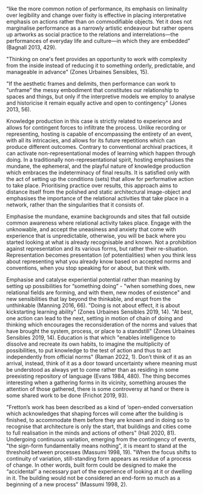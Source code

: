 “like the more common notion of performance, its emphasis on liminality over legibility and change over fixity is effective in placing interpretative emphasis on actions rather than on commodifiable objects. Yet it does not marginalise performance as a narrowly artistic endeavour but rather opens up artworks as social practice to the relations and interrelations—the performances of everyday life and culture—in which they are embedded" (Bagnall 2013, 429). 

"Thinking on one's feet provides an opportunity to work with complexity from the inside instead of reducing it to something orderly, predictable, and manageable in advance" (Zones Urbaines Sensibles, 15).


"If the aesthetic frames and delimits, then performance can work to “unframe” the messy embodiment that constitutes our relationship to spaces and things, but only if the interpretive models we employ to analyse and historicise it remain equally active and open to contingency" (Jones 2013, 56).

Knowledge production in this case is strictly related to experience and allows for contingent forces to infiltrate the process. Unlike recording or representing, hosting is capable of encompassing the entirety of an event, with all its intricacies, and allows for its future repetitions which can produce different outcomes. Contrary to conventional archival practices, it can activate non-representational modes of learning which happen through doing. In a traditionally non-representational spirit, hosting emphasises the mundane, the ephemeral, and the playful nature of knowledge production which embraces the indeterminacy of final results. It is satisfied only with the act of setting up the conditions (sets) that allow for performative action to take place. Prioritising practice over results, this approach aims to distance itself from the polished and static architectural image-object and emphasises the importance of the relational activities that take place in a network, rather than the singularities that it consists of.

Emphasise the mundane, examine backgrounds and sites that fall outside common awareness where relational activity takes place. Engage with the unknowable, and accept the uneasiness and anxiety that come with experience that is unpredictable, otherwise, you will be back where you started looking at what is already recognisable and known. Not a prohibition against representation and its various forms, but rather their re-situation. Representation becomes presentation (of potentialities) when you think less about representing what you already know based on accepted norms and conventions, when you stop speaking for or about, but think with.

Emphasise and catalyse experiential potential rather than meaning by setting up possibilities for “something doing” - "when something does, new relational fields are forming, and with them, new modes of existence" and new sensibilities that lay beyond the thinkable, and erupt from the unthinkable (Manning 2016,  66). "Doing is not about effect, it is about kickstarting learning ability" (Zones Urbaines Sensibles 2019, 14). "At best, one action can lead to the next, setting in motion of chain of doing and thinking which encourages the reconsideration of the norms and values that have brought the system, process, or place to a standstill" (Zones Urbaines Sensibles 2019, 14). 
Education is that which "enables intelligence to dissolve and recreate its own habits, to imagine the multiplicity of possibilities, to put knowledge to the test of action and thus to act independently from official norms" (Raman 2022, 1). 
Don’t think of it as an arrival, instead, think of it as a door toward uncertainty where meaning must be understood as always yet to come rather than as residing in some preexisting repository of language (Evans 1984, 480).
The thing becomes interesting when a gathering forms in its vicinity, something arouses the attention of those gathered, there is some controversy at hand or there is some shared work to be done (Frichot 2019, 93).

"Fretton’s work has been described as a kind of ‘open-ended conversation which acknowledges that shaping forces will come after the building is finished, to accommodate them before they are known and in doing so to recognise that architecture is only the start, that buildings and cities come to full realisation in the minds and actions of others" (Hall 2020,  81). Undergoing continuous variation, emerging from the contingency of events, "the sign-form fundamentally means nothing", it is meant to stand at the threshold between processes (Massumi 1998, 19). "When the focus shifts to continuity of variation, still-standing form appears as residue of a process of change. In other words, built form could be designed to make the “accidental” a necessary part of the experience of looking at it or dwelling in it. The building would not be considered an end-form so much as a beginning of a new process" (Massumi 1998, 2).


